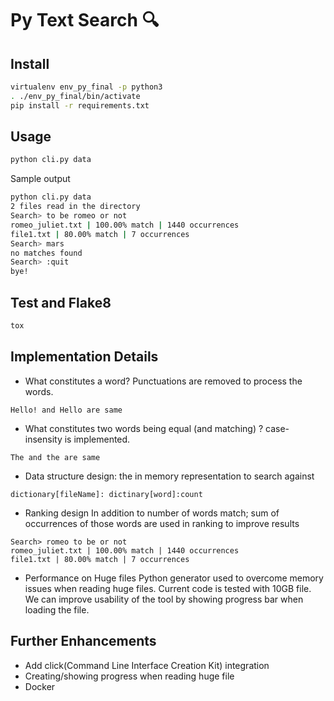 # Py Text Search 🔍

## Install
```bash
virtualenv env_py_final -p python3
. ./env_py_final/bin/activate
pip install -r requirements.txt
```

## Usage
```bash
python cli.py data
```

Sample output
```bash
python cli.py data
2 files read in the directory
Search> to be romeo or not
romeo_juliet.txt | 100.00% match | 1440 occurrences
file1.txt | 80.00% match | 7 occurrences
Search> mars
no matches found
Search> :quit
bye!

```


## Test and Flake8
```bash
tox
```

## Implementation Details
+ What constitutes a word? Punctuations are removed to process the words. 
```
Hello! and Hello are same
```
+ What constitutes two words being equal (and matching) ? case-insensity is implemented.
```
The and the are same
```
+ Data structure design: the in memory representation to search against
```
dictionary[fileName]: dictinary[word]:count
```
+ Ranking design
In addition to number of words match; sum of occurrences of those words are used in ranking to improve results
```
Search> romeo to be or not
romeo_juliet.txt | 100.00% match | 1440 occurrences
file1.txt | 80.00% match | 7 occurrences
```
+ Performance on Huge files
Python generator used to overcome memory issues when reading huge files. Current code is tested with 10GB file.
We can improve usability of the tool by showing progress bar when loading the file.

## Further Enhancements
+ Add click(Command Line Interface Creation Kit) integration
+ Creating/showing progress when reading huge file
+ Docker

